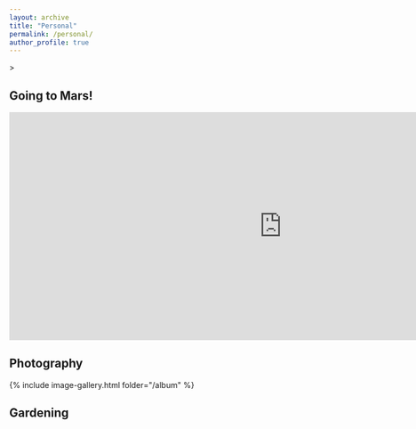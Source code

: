 ```yaml
---
layout: archive
title: "Personal"
permalink: /personal/
author_profile: true
---
```

<style type="text/css">
	img {
	  object-fit: cover;
	  width:230px;
	  height:230px;
	}
</style>>

<h2> Going to Mars! </h2>
<iframe width="980" height="410" src="https://mars.nasa.gov/layout/embed/send-your-name/mars2020/certificate/?cn=257851984460" frameborder="0"></iframe>

<br>

<h2> Photography </h2>

{% include image-gallery.html folder="/album" %}

<h2> Gardening </h2>


